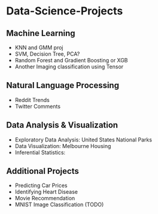 # Data-Science-Projects

## Machine Learning
* KNN and GMM proj
* SVM, Decision Tree, PCA?
* Random Forest and Gradient Boosting or XGB
* Another Imaging classification using Tensor

## Natural Language Processing
* Reddit Trends
* Twitter Comments

## Data Analysis & Visualization
* Exploratory Data Analysis: United States National Parks
* Data Visualization: Melbourne Housing
* Inferential Statistics: 

## Additional Projects
* Predicting Car Prices
* Identifying Heart Disease
* Movie Recommendation
* MNIST Image Classification (TODO)
